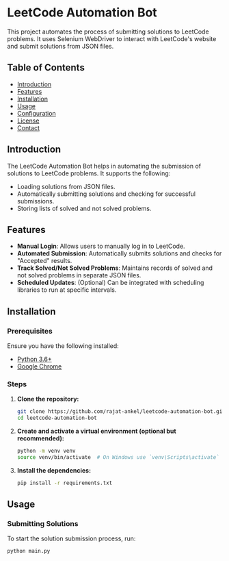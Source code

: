 # LeetCode Automation Bot

This project automates the process of submitting solutions to LeetCode problems. It uses Selenium WebDriver to interact with LeetCode's website and submit solutions from JSON files.

## Table of Contents

- [Introduction](#introduction)
- [Features](#features)
- [Installation](#installation)
- [Usage](#usage)
- [Configuration](#configuration)
- [License](#license)
- [Contact](#contact)

## Introduction

The LeetCode Automation Bot helps in automating the submission of solutions to LeetCode problems. It supports the following:
- Loading solutions from JSON files.
- Automatically submitting solutions and checking for successful submissions.
- Storing lists of solved and not solved problems.

## Features

- **Manual Login**: Allows users to manually log in to LeetCode.
- **Automated Submission**: Automatically submits solutions and checks for "Accepted" results.
- **Track Solved/Not Solved Problems**: Maintains records of solved and not solved problems in separate JSON files.
- **Scheduled Updates**: (Optional) Can be integrated with scheduling libraries to run at specific intervals.

## Installation

### Prerequisites

Ensure you have the following installed:

- [Python 3.6+](https://www.python.org/downloads/)
- [Google Chrome](https://www.google.com/chrome/)

### Steps

1. **Clone the repository:**

    ```sh
    git clone https://github.com/rajat-ankel/leetcode-automation-bot.git
    cd leetcode-automation-bot
    ```

2. **Create and activate a virtual environment (optional but recommended):**

    ```sh
    python -m venv venv
    source venv/bin/activate  # On Windows use `venv\Scripts\activate`
    ```

3. **Install the dependencies:**

    ```sh
    pip install -r requirements.txt
    ```

## Usage

### Submitting Solutions

To start the solution submission process, run:

```sh
python main.py
